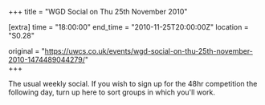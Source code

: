 +++
title = "WGD Social on Thu 25th November 2010"

[extra]
time = "18:00:00"
end_time = "2010-11-25T20:00:00Z"
location = "S0.28"

original = "https://uwcs.co.uk/events/wgd-social-on-thu-25th-november-2010-1474489044279/"    
+++

The usual weekly social. If you wish to sign up for the 48hr competition the following day, turn up here to sort groups in which you'll work.

